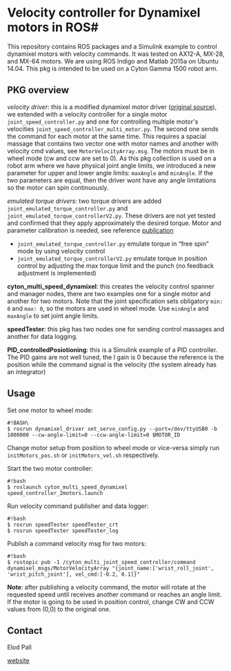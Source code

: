 # Velocity controller for Dynamixel motors in ROS#

This repository contains ROS packages and a Simulink example to control dynamixel motors with velocity commands. It was tested on AX12-A, MX-28, and MX-64 motors. We are using ROS Indigo and Matlab 2015a on Ubuntu 14.04. This pkg is intended to be used on a Cyton Gamma 1500 robot arm.

## PKG overview ##

*velocity driver*: this is a modified dynamixel motor driver ([original source](https://github.com/arebgun/dynamixel_motor)), we extended with a velocity controller for a single motor `joint_speed_controller.py` and one for controlling multiple motor's velocities `joint_speed_controller_multi_motor.py`. The second one sends the command for each motor at the same time. This requires a spacial massage that contains two vector one with motor names and another with velocity cmd values, see `MotorVelocityArray.msg`. 
The motors must be in wheel mode (cw and ccw are set to 0). As this pkg collection is used on a robot arm where we have physical joint angle limits, we introduced a new parameter for upper and lower angle limits: `maxAngle` and `minAngle`. If the two parameters are equal, then the driver wont have any angle limitations so the motor can spin continuously.

*emulated torque drivers*: two torque drivers are added `joint_emulated_torque_controller.py` and `joint_emulated_torque_controllerV2.py`. These drivers are not yet tested and confirmed that they apply approximately the desired torque. Motor and parameter calibration is needed, see reference [publication](http://shervinemami.info/dynamixel_study_by_ett.pdf)

* `joint_emulated_torque_controller.py` emulate torque in “free spin” mode by using velocity control
* `joint_emulated_torque_controllerV2.py` emulate torque in position control by adjusting the max torque limit and the punch (no feedback adjustment is implemented)  

**cyton_multi_speed_dynamixel**: this creates the velocity control spanner and manager nodes, there are two examples one for a single motor and another for two motors. Note that the joint specification sets obligatory `min: 0` and `max: 0`, so the motors are used in wheel mode. Use `minAngle` and `maxAngle` to set joint angle limits. 

**speedTester**: this pkg has two nodes one for sending control massages and another for data logging.

**PID_controlledPosiotioning**: this is a Simulink example of a PID controller. The PID gains are not well tuned, the I gain is 0 because the reference is the position while the command signal is the velocity (the system already has an integrator)

## Usage ##

Set one motor to wheel mode:

```
#!BASH\
$ rosrun dynamixel_driver set_servo_config.py --port=/dev/ttyUSB0 -b 1000000 --cw-angle-limit=0 --ccw-angle-limit=0 $MOTOR_ID
```
Change motor setup from position to wheel mode or vice-versa simply run `initMotors_pos.sh` or `initMotors_vel.sh` respectively.

Start the two motor controller:

```
#!bash
$ roslaunch cyton_multi_speed_dynamixel speed_controller_2motors.launch

```

Run velocity command publisher and data logger:

```
#!bash
$ rosrun speedTester speedTester_crt
$ rosrun speedTester speedTester_log
```

Publish a command velocity msg for two motors:

```
#!bash
$ rostopic pub -1 /cyton_multi_joint_speed_controller/command dynamixel_msgs/MotorVelocityArray "{joint_name:['wrist_roll_joint', 'wrist_pitch_joint'], vel_cmd:[-0.2, 0.1]}"
```
**Note**: after publishing a velocity command, the motor will rotate at the requested speed until receives another command or reaches an angle limit. If the motor is going to be used in position control, change CW and CCW values from (0,0) to the original one. 

## Contact ##
Elod Pall

[website](https://sites.google.com/site/timecontroll/home)